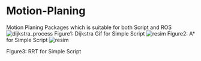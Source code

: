 # Motion-Planing
Motion Planing Packages which is suitable for both Script and ROS
![dijkstra_process](https://github.com/AlpMercan/Motion-Planing/assets/112685013/4924f2ff-39b0-4c2d-836f-c7e50101adc4)
Figure1: Dijkstra Gif for Simple Script
![resim](https://github.com/AlpMercan/Motion-Planing/assets/112685013/371b0344-2c43-4ea9-806a-376ca5651cfc)
Figure2: A* for Simple Script
![resim](https://github.com/AlpMercan/Motion-Planing/assets/112685013/6c595031-a0d5-4911-912b-454d0883117e)

Figure3: RRT for Simple Script
